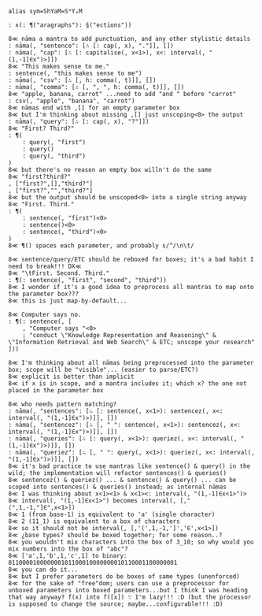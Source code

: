 `alias sym=ShYaM=SᴴYₐM`

	: ∧(: ¶("aragraphs"): §("ections"))

	8≪ nāma a mantra to add punctuation, and any other stylistic details
	: nāma(, "sentence": [∴ [: cap(, x), "."]], [])
	: nāma(, "cap": [∴ [: capitalise(, x<1>), x<: interval(, "(1,-1]∈x")>]])
	8≪ "This makes sense to me."
	: sentence(, "this makes sense to me")
	: nāma(, "csv": [∴ [, h: comma(, t)]], [])
	: nāma(, "comma": [∴ [, ", ", h: comma(, t)]], [])
	8≪ "apple, banana, carrot" ...need to add "and " before "carrot"
	: csv(, "apple", "banana", "carrot")
	8≪ nāmas end with ,[] for an empty parameter box
	8≪ but I'm thinking about missing ,[] just unscoping<0> the output
	: nāma(, "query": [∴ [: cap(, x), "?"]])
	8≪ "First? Third?"
	: ¶(
		: query(, "first")
		: query()
		: query(, "third")
	)
	8≪ but there's no reason an empty box willn't do the same
	8≪ "first?third?"
	, ["first?",[],"third?"]
	, ["first?","","third?"]
	8≪ but the output should be unscoped<0> into a single string anyway
	8≪ "First. Third."	
	: ¶(
		: sentence(, "first")<0>
		: sentence()<0>
		: sentence(, "third")<0>
	)
	8≪ ¶() spaces each parameter, and probably s/^/\n\t/
	
	8≪ sentence/query/ETC should be reboxed for boxes; it's a bad habit I need to break!!! DX≪
	8≪ "\tFirst. Second. Third."
	: ¶(: sentence(, "first", "second", "third"))
	8≪ I wonder if it's a good idea to preprocess all mantras to map onto the parameter box???
	8≪ this is just map-by-default...
	
	8≪ Computer says no.
	: ¶(: sentence(, [
		, "Computer says "<0>
		; "conduct \"Knowledge Representation and Reasoning\" & \"Information Retrieval and Web Search\" & ETC; unscope your research"
	]))
	
	8≪ I'm thinking about all nāmas being preprocessed into the parameter box; scope will be "visible"... (easier to parse/ETC?)
	8≪ explicit is better than implicit
	8≪ if x is in scope, and a mantra includes it; which x? the one not placed in the parameter box

	8≪ who needs pattern matching?
	: nāma(, "sentences": [∴ [: sentence(, x<1>): sentencez(, x<: interval(, "(1,-1]∈x")>)]], [])
	: nāma(, "sentencez": [∴ [, " ": sentence(, x<1>): sentencez(, x<: interval(, "(1,-1]∈x")>)]], [])
	: nāma(, "queries": [∴ [: query(, x<1>): queriez(, x<: interval(, "(1,-1]∈x")>)]], [])
	: nāma(, "queriez": [∴ [, " ": query(, x<1>): queriez(, x<: interval(, "(1,-1]∈x")>)]], [])
	8≪ it's bad practice to use mantras like sentence() & query() in the wild; the implementation will refactor sentences() & queries()
	8≪ sentencez() & queriez() ... & sentence() & query() ... can be scoped into sentences() & queries() instead; as internal nāmas
	8≪ I was thinking about x<1><1> & x<1><: interval(, "(1,-1]∈x<1>")>
	8≪ interval(, "(1,-1]∈x<1>") becomes interval(, [,"(",1,-1,"]∈",x<1>])
	8≪ 1 (from base-1) is equivalent to 'a' (single character)
	8≪ 2 (11_1) is equivalent to a box of characters
	8≪ so it should not be interval(, [,'(',1,-1,']','∈',x<1>])
	8≪ ¿base types? should be boxed together; for some reason..?
	8≪ you wouldn't mix characters into the box of 3_10; so why would you mix numbers into the box of "abc"?
	8≪ ['a',1,'b',1,'c',1] to binary: 011000010000000101100010000000010110001100000001
	8≪ you can do it...
	8≪ but I prefer parameters do be boxes of same types (unenforced)
	8≪ for the sake of "free"dom; users can use a preprocessor for unboxed parameters into boxed parameters...but I think I was heading that way anyway? f(x) into f([x]) ∵ I'm lazy!!! :D (but the processor is supposed to change the source; maybe...configurable!!! :D)
